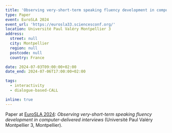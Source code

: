 ```yaml
---
title: 'Observing very-short-term speaking fluency development in computer-delivered interviews'
type: Paper
event: EuroSLA 2024
event_url: 'https://eurosla33.sciencesconf.org/'
location: Université Paul Valéry Montpellier 3
address:
  street: null
  city: Montpellier
  region: null
  postcode: null
  country: France

date: 2024-07-03T09:00:00+02:00
date_end: 2024-07-06T17:00:00+02:00

tags:
  - interactivity
  - dialogue-based-CALL

inline: true
---
```


Paper at [EuroSLA 2024](https://eurosla33.sciencesconf.org/): _Observing very-short-term speaking fluency development in computer-delivered interviews_ (Université Paul Valéry Montpellier 3, Montpellier).